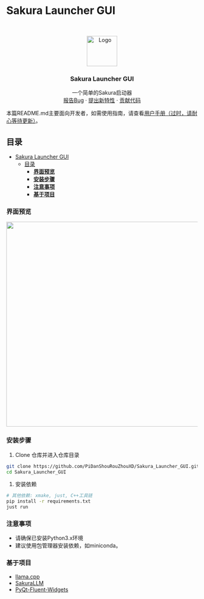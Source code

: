 

# Sakura Launcher GUI

<!-- PROJECT LOGO -->
<br />

<p align="center">
  <a href="https://github.com/PiDanShouRouZhouXD/Sakura_Launcher_GUI/">
    <img src="icon.png" alt="Logo" width="80" height="80">
  </a>

  <h3 align="center">Sakura Launcher GUI</h3>
  <p align="center">
    一个简单的Sakura启动器
    <br />
    <a href="https://github.com/PiDanShouRouZhouXD/Sakura_Launcher_GUI/issues">报告Bug</a>
    ·
    <a href="https://github.com/PiDanShouRouZhouXD/Sakura_Launcher_GUI/issues">提出新特性</a>
    ·
    <a href="https://github.com/PiDanShouRouZhouXD/Sakura_Launcher_GUI/pulls">贡献代码</a>
  </p>

</p>

 本篇README.md主要面向开发者，如需使用指南，请查看[用户手册（过时，请耐心等待更新）](https://github.com/PiDanShouRouZhouXD/Sakura_Launcher_GUI/blob/main/Sakura%20Launcher%20GUI%20%E7%94%A8%E6%88%B7%E6%89%8B%E5%86%8C.md)。

## 目录

- [Sakura Launcher GUI](#sakura-launcher-gui)
  - [目录](#目录)
    - [**界面预览**](#界面预览)
    - [**安装步骤**](#安装步骤)
    - [**注意事项**](#注意事项)
    - [**基于项目**](#基于项目)


### **界面预览**

<div align=center><img src="https://github.com/user-attachments/assets/a8446fe0-8fe4-4a94-8b50-8f50cd707c82" width="540px"></div>

### **安装步骤**

1. Clone 仓库并进入仓库目录

```sh
git clone https://github.com/PiDanShouRouZhouXD/Sakura_Launcher_GUI.git
cd Sakura_Launcher_GUI
```

1. 安装依赖

```sh
# 其他依赖: xmake, just, C++工具链
pip install -r requirements.txt
just run
```

### **注意事项**

- 请确保已安装Python3.x环境
- 建议使用包管理器安装依赖，如miniconda。

### **基于项目**

- [llama.cpp](https://github.com/ggerganov/llama.cpp)
- [SakuraLLM](https://github.com/SakuraLLM/SakuraLLM)
- [PyQt-Fluent-Widgets](https://github.com/zhiyiYo/PyQt-Fluent-Widgets)
